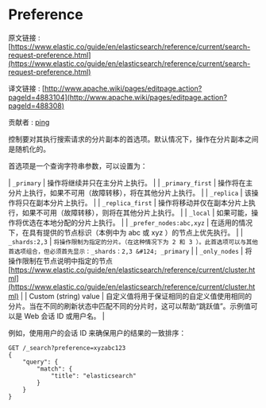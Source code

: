 # Preference

原文链接 : [https://www.elastic.co/guide/en/elasticsearch/reference/current/search-request-preference.html](https://www.elastic.co/guide/en/elasticsearch/reference/current/search-request-preference.html)

译文链接 : [http://www.apache.wiki/pages/editpage.action?pageId=4883104](http://www.apache.wiki/pages/editpage.action?pageId=488308)

贡献者 : [ping](/display/~wangyangting)

控制要对其执行搜索请求的分片副本的首选项。默认情况下，操作在分片副本之间是随机化的。

首选项是一个查询字符串参数，可以设置为：

| `_primary` | 操作将继续并只在主分片上执行。 |
| `_primary_first` | 操作将在主分片上执行，如果不可用（故障转移），将在其他分片上执行。 |
| `_replica` | 该操作将只在副本分片上执行。 |
| `_replica_first` | 操作将移动并仅在副本分片上执行，如果不可用（故障转移），则将在其他分片上执行。 |
| `_local` | 如果可能，操作将优选在本地分配的分片上执行。 |
| `_prefer_nodes:abc,xyz` | 在适用的情况下，在具有提供的节点标识（本例中为 abc 或 xyz ）的节点上优先执行。 |
| `_shards:2,3` | `将操作限制为指定的分片。（在这种情况下为 2 和 3 ）。此首选项可以与其他首选项组合，但必须首先显示：_shards：2,3 &#124; _primary` |
| `_only_nodes` | 将操作限制在节点说明中指定的节点 [https://www.elastic.co/guide/en/elasticsearch/reference/current/cluster.html](https://www.elastic.co/guide/en/elasticsearch/reference/current/cluster.html) |
| Custom (string) value | 自定义值将用于保证相同的自定义值使用相同的分片。当在不同的刷新状态中匹配不同的分片时，这可以帮助“跳跃值”。示例值可以是 Web 会话 ID 或用户名。 |

例如，使用用户的会话 ID 来确保用户的结果的一致排序：

```
GET /_search?preference=xyzabc123
{
    "query": {
        "match": {
            "title": "elasticsearch"
        }
    }
}
```